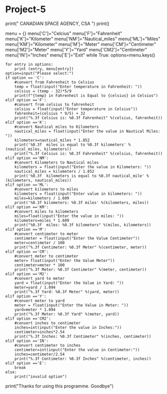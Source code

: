 # Project-5
print("   CANADIAN SPACE AGENCY, CSA   ")
print()

menu = {}
menu['C']="Celcius"
menu['F']="Fahrenheit"
menu['K']="Kilometer"
menu['NM']="Nautical_miles"
menu['ML']="Miles"
menu['KM']="Kilometer"
menu['M']="Meter"
menu['CM']="Centimeter"
menu['M2']="Meter"
menu['Y']="Yard"
menu['CM2']="Centimeter"
menu['IN']="Inches"
menu['E']="Exit"
while True:
    options=menu.keys()

    for entry in options:
        print (entry, menu[entry])
    option=input("Please select:")
    if option == 'C':
        #convert from Fahrenheit to Celsius
        temp = float(input("Enter temperature in Fahrenheit: "))
        celsius = (temp - 32)*5/9
        print(f"{temp} in Fahrenheit is Equal to {celsius} in Celsius")        
    elif option =='F':
        #convert from celsius to fahrenheit
        celsius = float(input("Enter temperature in Celsius"))
        fahrenheit=(celsius * 9/5) + 32
        print("%.3f Celsius is: %0.3f Fahrenheit" %(celsius, fahrenheit))
    elif option =='K':
        #convert Nautical miles to Kilometers
        nautical_miles = float(input("Enter the value in Nautical Miles: "))
        kilometers=nautical_miles * 1.852
        print('%0.3f  miles is equal to %0.3f kilometers' %(nautical_miles, kilometers))
        print("%.3f Celsius is: %0.3f Fahrenheit" %(celsius, fahrenheit))
    elif option =='NM':
        #convert Kilometers to Nautical miles
        kilometers = float(input("Enter the value in Kilometers: "))
        nautical_miles = kilometers / 1.852
        print('%0.3f  kilometers is equal to %0.3f nautical_mile' %(kilometers, nautical_miles))
    elif option =='ML':
        #convert kilometers to miles
        kilometers = float(input("Enter value in kilometers: "))
        miles=kilometers / 1.609
        print('%0.3f kilometers: %0.3f miles' %(kilometers, miles))
    elif option =='KM':
        #convert miles to kilometers
        miles=float(input("Enter the value in miles: "))
        kilometers=miles * 1.609
        print("%0.3f  miles: %0.3f kilometers" %(miles, kilometers))
    elif option =='M':
        #convert centimeter to meter
        centimeter = float(input("Enter the Value Centimeter"))
        meter=centimeter / 100
        print("%.3f Centimeter: %0.3f Meter" %(centimeter, meter))      
    elif option =='CM':
        #convert meter to centimeter
        meter= float(input("Enter the Value Meter"))
        centimeter=meter * 100
        print("%.3f Meter: %0.3f Centimeter" %(meter, centimeter))
    elif option =='M2':
        #convert yard to meter
        yard = float(input("Enter the Value in Yard: "))
        meter=yard / 1.094
        print("%.3f Yard: %0.3f Meter" %(yard, meter))
    elif option =='Y':
        #convert meter to yard
        meter = float(input("Enter the Value in Meter: "))
        yard=meter * 1.094
        print("%.3f Meter: %0.3f Yard" %(meter, yard))        
    elif option =='CM2':
        #convert inches to centimeter
        inches=int(input("Enter the value in Inches:"))
        centimeter=inches*2.54
        print("%.3f Inches: %0.3f Centimeter" %(inches, centimeter))
    elif option =='IN':
        #convert centimeter to inches
        centimeter=int(input("Enter the value in Centimeter:"))
        inches=centimeter/2.54
        print("%.3f Centimeter: %0.3f Inches" %(centimeter, inches))
    elif option =='E':
        break       
    else:
        print("invalid option")
print("Thanks for using this programme. Goodbye")
